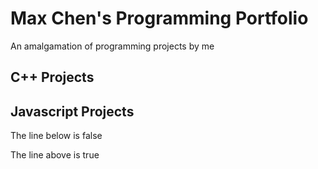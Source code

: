 # Max Chen's Programming Portfolio

An amalgamation of programming projects by me

## C++ Projects

## Javascript Projects

  The line below is false
  
  The line above is true
